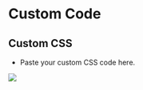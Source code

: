 # Custom Code

## Custom CSS

* Paste your custom CSS code here.

![](http://transvelo.github.io/docs/pizzaro/images/theme-options-custom-code.png)

